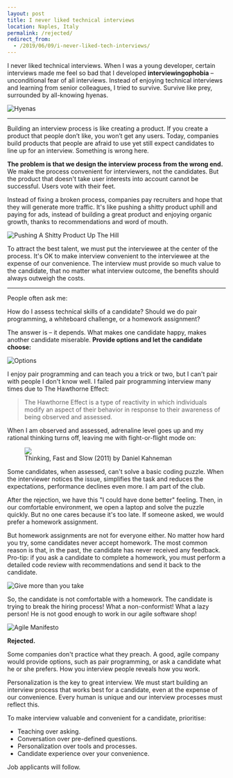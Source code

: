 ```yaml
---
layout: post
title: I never liked technical interviews
location: Naples, Italy
permalink: /rejected/
redirect_from:
  - /2019/06/09/i-never-liked-tech-interviews/
---
```


I never liked technical interviews. When I was a young developer, certain interviews made me feel so bad that I developed **interviewingophobia** – unconditional fear of all interviews. Instead of enjoying technical interviews and learning from senior colleagues, I tried to survive. Survive like prey, surrounded by all-knowing hyenas.

![Hyenas](/images/hyenas.jpg)

---

Building an interview process is like creating a product. If you create a product that people don’t like, you won’t get any users. Today, companies build products that people are afraid to use yet still expect candidates to line up for an interview. Something is wrong here.

**The problem is that we design the interview process from the wrong end.** We make the process convenient for interviewers, not the candidates. But the product that doesn't take user interests into account cannot be successful. Users vote with their feet.

Instead of fixing a broken process, companies pay recruiters and hope that they will generate more traffic. It's like pushing a shitty product uphill and paying for ads, instead of building a great product and enjoying organic growth, thanks to recommendations and word of mouth.

![Pushing A Shitty Product Up The Hill](/images/up_the_hill.jpg)

To attract the best talent, we must put the interviewee at the center of the process. It's OK to make interview convenient to the interviewee at the expense of our convenience. The interview must provide so much value to the candidate, that no matter what interview outcome, the benefits should always outweigh the costs.

---

People often ask me: 

How do I assess technical skills of a candidate? Should we do pair programming, a whiteboard challenge, or a homework assignment?


The answer is – it depends. What makes one candidate happy, makes another candidate miserable. **Provide options and let the candidate choose:**

![Options](/images/options.jpg)

I enjoy pair programming and can teach you a trick or two, but I can't pair with people I don't know well. I failed pair programming interview many times due to The Hawthorne Effect:

> The Hawthorne Effect is a type of reactivity in which individuals modify an aspect of their behavior in response to their awareness of being observed and assessed.


When I am observed and assessed, adrenaline level goes up and my rational thinking turns off, leaving me with fight-or-flight mode on:

<figure>
<img src="https://images.gr-assets.com/books/1317793965l/11468377.jpg">
<figcaption>Thinking, Fast and Slow (2011) by Daniel Kahneman</figcaption>
</figure>

Some candidates, when assessed, can't solve a basic coding puzzle. When the interviewer notices the issue, simplifies the task and reduces the expectations, performance declines even more. I am part of the club.

After the rejection, we have this "I could have done better" feeling. Then, in our comfortable environment, we open a laptop and solve the puzzle quickly. But no one cares because it's too late. If someone asked, we would prefer a homework assignment.

But homework assignments are not for everyone either. No matter how hard you try, some candidates never accept homework. The most common reason is that, in the past, the candidate has never received any feedback. Pro-tip: if you ask a candidate to complete a homework, you must perform a detailed code review with recommendations and send it back to the candidate.

![Give more than you take](/images/give-more-than-you-take.jpg)

So, the candidate is not comfortable with a homework. The candidate is trying to break the hiring process! What a non-conformist! What a lazy person! He is not good enough to work in our agile software shop!

![Agile Manifesto](/images/agile_manifesto.png)

**Rejected.**


Some companies don't practice what they preach. A good, agile company would provide options, such as pair programming, or ask a candidate what he or she prefers. How you interview people reveals how you work.

Personalization is the key to great interview. We must start building an interview process that works best for a candidate, even at the expense of our convenience. Every human is unique and our interview processes must reflect this.

To make interview valuable and convenient for a candidate, prioritise:
* Teaching over asking. 
* Conversation over pre-defined questions.
* Personalization over tools and processes.
* Candidate experience over your convenience.

Job applicants will follow.